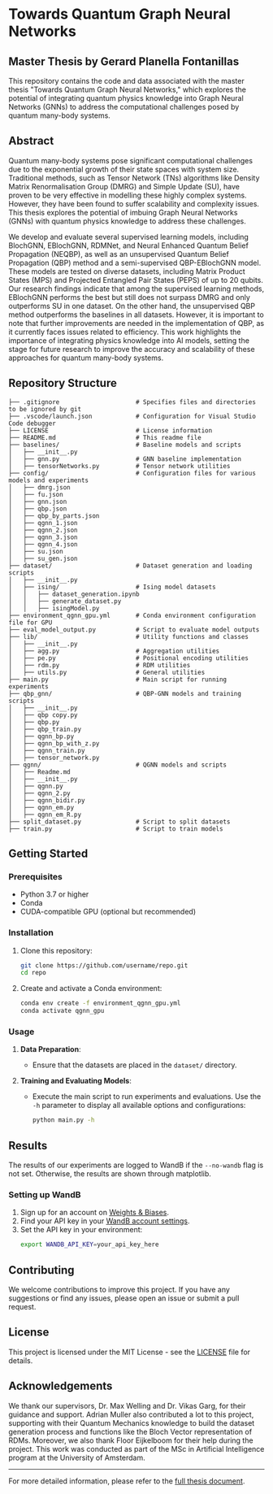 # Towards Quantum Graph Neural Networks

## Master Thesis by Gerard Planella Fontanillas

This repository contains the code and data associated with the master thesis "Towards Quantum Graph Neural Networks," which explores the potential of integrating quantum physics knowledge into Graph Neural Networks (GNNs) to address the computational challenges posed by quantum many-body systems.

## Abstract

Quantum many-body systems pose significant computational challenges due to the exponential growth of their state spaces with system size. Traditional methods, such as Tensor Network (TNs) algorithms like Density Matrix Renormalisation Group (DMRG) and Simple Update (SU), have proven to be very effective in modelling these highly complex systems. However,  they have been found to suffer scalability and complexity issues. This thesis explores the potential of imbuing  Graph Neural Networks (GNNs) with quantum physics knowledge to address these challenges. 

We develop and evaluate several supervised learning models, including BlochGNN, EBlochGNN, RDMNet, and Neural Enhanced Quantum Belief Propagation (NEQBP), as well as an unsupervised Quantum Belief Propagation (QBP) method and a semi-supervised QBP-EBlochGNN model. These models are tested on diverse datasets, including Matrix Product States (MPS) and Projected Entangled Pair States (PEPS) of up to 20 qubits. Our research findings indicate that among the supervised learning methods, EBlochGNN performs the best but still does not surpass DMRG and only outperforms SU in one dataset. On the other hand, the unsupervised QBP method outperforms the baselines in all datasets. However, it is important to note that further improvements are needed in the implementation of QBP, as it currently faces issues related to efficiency. This work highlights the importance of integrating physics knowledge into AI models, setting the stage for future research to improve the accuracy and scalability of these approaches for quantum many-body systems.

## Repository Structure

```
├── .gitignore                     # Specifies files and directories to be ignored by git
├── .vscode/launch.json            # Configuration for Visual Studio Code debugger
├── LICENSE                        # License information
├── README.md                      # This readme file
├── baselines/                     # Baseline models and scripts
│   ├── __init__.py
│   ├── gnn.py                     # GNN baseline implementation
│   ├── tensorNetworks.py          # Tensor network utilities
├── config/                        # Configuration files for various models and experiments
│   ├── dmrg.json
│   ├── fu.json
│   ├── gnn.json
│   ├── qbp.json
│   ├── qbp_by_parts.json
│   ├── qgnn_1.json
│   ├── qgnn_2.json
│   ├── qgnn_3.json
│   ├── qgnn_4.json
│   ├── su.json
│   ├── su_gen.json
├── dataset/                       # Dataset generation and loading scripts
│   ├── __init__.py
│   ├── ising/                     # Ising model datasets
│   │   ├── dataset_generation.ipynb
│   │   ├── generate_dataset.py
│   │   ├── isingModel.py
├── environment_qgnn_gpu.yml       # Conda environment configuration file for GPU
├── eval_model_output.py           # Script to evaluate model outputs
├── lib/                           # Utility functions and classes
│   ├── __init__.py
│   ├── agg.py                     # Aggregation utilities
│   ├── pe.py                      # Positional encoding utilities
│   ├── rdm.py                     # RDM utilities
│   ├── utils.py                   # General utilities
├── main.py                        # Main script for running experiments
├── qbp_gnn/                       # QBP-GNN models and training scripts
│   ├── __init__.py
│   ├── qbp copy.py
│   ├── qbp.py
│   ├── qbp_train.py
│   ├── qgnn_bp.py
│   ├── qgnn_bp_with_z.py
│   ├── qgnn_train.py
│   ├── tensor_network.py
├── qgnn/                          # QGNN models and scripts
│   ├── Readme.md
│   ├── __init__.py
│   ├── qgnn.py
│   ├── qgnn_2.py
│   ├── qgnn_bidir.py
│   ├── qgnn_em.py
│   ├── qgnn_em_R.py
├── split_dataset.py               # Script to split datasets
├── train.py                       # Script to train models
```

## Getting Started

### Prerequisites

- Python 3.7 or higher
- Conda
- CUDA-compatible GPU (optional but recommended)

### Installation

1. Clone this repository:
    ```sh
    git clone https://github.com/username/repo.git
    cd repo
    ```

2. Create and activate a Conda environment:
    ```sh
    conda env create -f environment_qgnn_gpu.yml
    conda activate qgnn_gpu
    ```

### Usage

1. **Data Preparation**:
    - Ensure that the datasets are placed in the `dataset/` directory.

2. **Training and Evaluating Models**:
    - Execute the main script to run experiments and evaluations. Use the `-h` parameter to display all available options and configurations:
        ```sh
        python main.py -h
        ```

## Results

The results of our experiments are logged to WandB if the `--no-wandb` flag is not set. Otherwise, the results are shown through matplotlib.

### Setting up WandB

1. Sign up for an account on [Weights & Biases](https://wandb.ai/).
2. Find your API key in your [WandB account settings](https://wandb.ai/settings).
3. Set the API key in your environment:
    ```sh
    export WANDB_API_KEY=your_api_key_here
    ```

## Contributing

We welcome contributions to improve this project. If you have any suggestions or find any issues, please open an issue or submit a pull request.

## License

This project is licensed under the MIT License - see the [LICENSE](LICENSE) file for details.

## Acknowledgements

We thank our supervisors, Dr. Max Welling and Dr. Vikas Garg, for their guidance and support. Adrian Muller also contributed a lot to this project, supporting with their Quantum Mechanics knowledge to build the dataset generation process and functions like the Bloch Vector representation of RDMs. Moreover, we also thank Floor Eijkelboom for their help during the project. This work was conducted as part of the MSc in Artificial Intelligence program at the University of Amsterdam.

---

For more detailed information, please refer to the [full thesis document](AI_MSc_Thesis.pdf).
